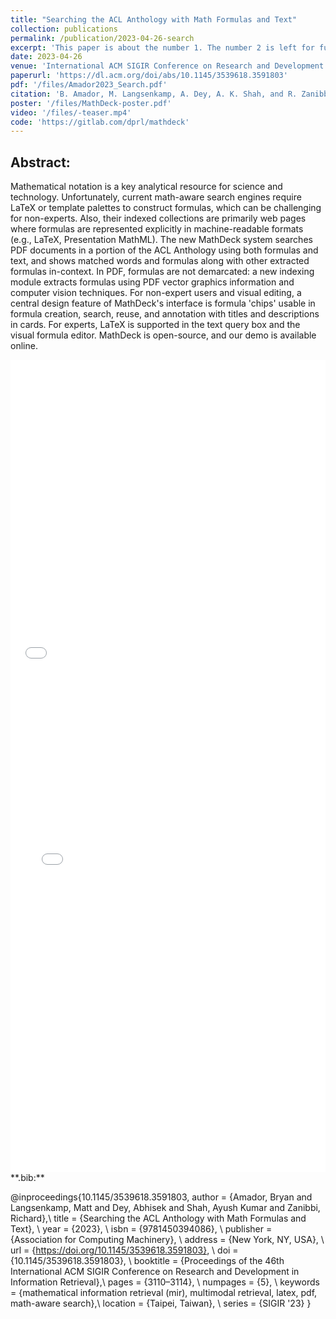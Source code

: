 ```yaml
---
title: "Searching the ACL Anthology with Math Formulas and Text"
collection: publications
permalink: /publication/2023-04-26-search
excerpt: 'This paper is about the number 1. The number 2 is left for future work.'
date: 2023-04-26
venue: 'International ACM SIGIR Conference on Research and Development in Information'
paperurl: 'https://dl.acm.org/doi/abs/10.1145/3539618.3591803'
pdf: '/files/Amador2023_Search.pdf'
citation: 'B. Amador, M. Langsenkamp, A. Dey, A. K. Shah, and R. Zanibbi, “Searching the ACL Anthology with Math Formulas and Text,” in Proceedings of the 46th International ACM SIGIR Conference on Research and Development in Information Retrieval, in SIGIR ’23. New York, NY, USA: Association for Computing Machinery, Jul. 2023, pp. 3110–3114. doi: 10.1145/3539618.3591803.'
poster: '/files/MathDeck-poster.pdf'
video: '/files/-teaser.mp4'
code: 'https://gitlab.com/dprl/mathdeck'
---
```


## Abstract:
Mathematical notation is a key analytical resource for science and technology. 
Unfortunately, 
current math-aware search engines require LaTeX  or template palettes to
construct formulas, which can be challenging for non-experts. Also, their
indexed collections are primarily web pages where formulas are represented
explicitly in machine-readable formats (e.g., LaTeX, Presentation MathML). 
The new MathDeck system searches
PDF documents in a portion of the ACL Anthology using both formulas and text,
and shows matched words and formulas along with other extracted formulas
in-context.  In
PDF, formulas are not demarcated: a new indexing module extracts  formulas
using PDF vector graphics information and computer vision techniques.
For non-expert users and visual editing, a central design feature of
MathDeck's interface is formula 'chips' usable in formula creation, search,
reuse, and annotation with titles and descriptions in cards. For experts,
LaTeX is supported in the text query box and the visual formula editor.
MathDeck is open-source, and our demo is available online.

<iframe src="/files/MathDeck-poster.pdf" width="100%" height="500" frameborder="no" border="0" marginwidth="0" marginheight="0"></iframe>

<br>

<iframe src="/files/Amador2023_Search.pdf" width="100%" height="800" frameborder="no" border="0" marginwidth="0" marginheight="0"></iframe>

<br>
**.bib:**

@inproceedings{10.1145/3539618.3591803,
author = {Amador, Bryan and Langsenkamp, Matt and Dey, Abhisek and Shah, Ayush Kumar and Zanibbi, Richard},\\
title = {Searching the ACL Anthology with Math Formulas and Text},                                         \\
year = {2023},                                                                                             \\
isbn = {9781450394086},                                                                                    \\
publisher = {Association for Computing Machinery},                                                         \\
address = {New York, NY, USA},                                                                             \\
url = {https://doi.org/10.1145/3539618.3591803},                                                           \\
doi = {10.1145/3539618.3591803},                                                                           \\
booktitle = {Proceedings of the 46th International ACM SIGIR Conference on Research and Development in Information Retrieval},\\
pages = {3110–3114},                                                                                       \\
numpages = {5},                                                                                            \\
keywords = {mathematical information retrieval (mir), multimodal retrieval, latex, pdf, math-aware search},\\
location = {Taipei, Taiwan},                                                                               \\
series = {SIGIR '23}
}

<!-- {% include iframe_holder.html url="/files/237-teaser.mp4" width="560" height="325" %} -->
